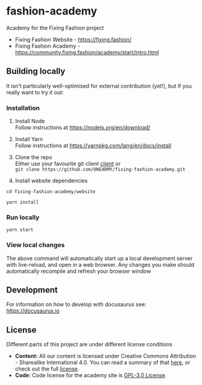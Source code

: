 # fashion-academy
Academy for the Fixing Fashion project

- Fixing Fashion Website - https://fixing.fashion/
- Fixing Fashion Academy - https://community.fixing.fashion/academy/start/intro.html

## Building locally
It isn't particularly well-optimised for external contribution (yet!), but if you really want to try it out:

### Installation

1. Install Node  
   Follow instructions at https://nodejs.org/en/download/

2. Install Yarn  
   Follow instructions at https://yarnpkg.com/lang/en/docs/install

3. Clone the repo  
   Either use your favourite git client [client](https://git-scm.com/download/gui) or  
   `git clone https://github.com/ONEARMY/fixing-fashion-academy.git`
4. Install website dependencies

```
cd fixing-fashion-academy/website

yarn install
```

### Run locally

```
yarn start
```

### View local changes

The above command will automatically start up a local development server with live-reload, and open in a web browser.
Any changes you make should automatically recompile and refresh your browser window

## Development

For information on how to develop with docusaurus see:  
https://docusaurus.io

## License
Different parts of this project are under different license conditions

- **Content:** All our content is licensed under Creative Commons Attribution - Sharealike International 4.0. You can read a summary of that [here](https://creativecommons.org/licenses/by-sa/4.0/), or check out the full [license](https://creativecommons.org/licenses/by-sa/4.0/legalcode).
- **Code:** Code license for the academy site is [GPL-3.0 License](https://github.com/ONEARMY/fixing-fashion-academy/blob/master/LICENSE).
